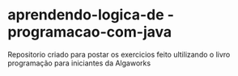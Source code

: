 # aprendendo-logica-de -programacao-com-java
 Repositorio criado para postar os exercicios feito ultilizando o livro  programação para iniciantes da Algaworks
